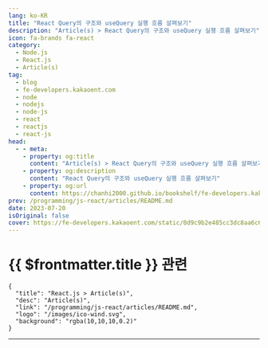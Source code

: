 ```yaml
---
lang: ko-KR
title: "React Query의 구조와 useQuery 실행 흐름 살펴보기"
description: "Article(s) > React Query의 구조와 useQuery 실행 흐름 살펴보기"
icon: fa-brands fa-react
category: 
  - Node.js
  - React.js
  - Article(s)
tag: 
  - blog
  - fe-developers.kakaoent.com
  - node
  - nodejs
  - node-js
  - react
  - reactjs
  - react-js
head:
  - - meta:
    - property: og:title
      content: "Article(s) > React Query의 구조와 useQuery 실행 흐름 살펴보기"
    - property: og:description
      content: "React Query의 구조와 useQuery 실행 흐름 살펴보기"
    - property: og:url
      content: https://chanhi2000.github.io/bookshelf/fe-developers.kakaoent.com/230720-react-query.html
prev: /programming/js-react/articles/README.md
date: 2023-07-20
isOriginal: false
cover: https://fe-developers.kakaoent.com/static/0d9c9b2e485cc3dc8aa6c600d7af7e3b/5866b/thumbnail.png
---
```


# {{ $frontmatter.title }} 관련

```component VPCard
{
  "title": "React.js > Article(s)",
  "desc": "Article(s)",
  "link": "/programming/js-react/articles/README.md",
  "logo": "/images/ico-wind.svg",
  "background": "rgba(10,10,10,0.2)"
}
```

---

<SiteInfo
  name="React Query의 구조와 useQuery 실행 흐름 살펴보기 | 카카오엔터테인먼트 FE 기술블로그"
  desc="리액트 프런트엔드 프로젝트에서 서버 상태 관리를 위해 React Query 라이브러리를 사용하는 것은 데이터 조회, 캐싱, 동기화, 업데이트 등 많은 이점을 가져다줍니다."
  url="https://fe-developers.kakaoent.com/2023/230720-react-query/"
  logo="https://fe-developers.kakaoent.com/favicon-32x32.png?v=44803cb16c1e2debd3984cf2e8cb2ded"
  preview="https://fe-developers.kakaoent.com/static/0d9c9b2e485cc3dc8aa6c600d7af7e3b/5866b/thumbnail.png"/>

<!-- TODO: 작성 -->
